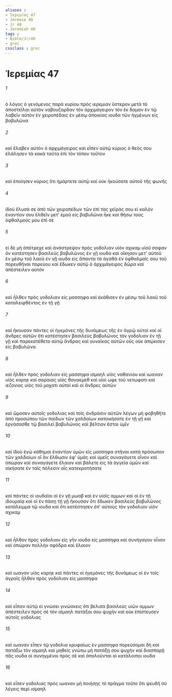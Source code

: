```yaml
---
aliases : 
- Ἱερεμίας 47
- Jérémie 40
- Jr 40
- Jeremiah 40
tags : 
- Bible/Jr/40
- grec
cssclass : grec
---
```


# Ἱερεμίας 47

###### 1
ὁ λόγος ὁ γενόμενος παρὰ κυρίου πρὸς ιερεμιαν ὕστερον μετὰ τὸ ἀποστεῖλαι αὐτὸν ναβουζαρδαν τὸν ἀρχιμάγειρον τὸν ἐκ δαμαν ἐν τῷ λαβεῖν αὐτὸν ἐν χειροπέδαις ἐν μέσῳ ἀποικίας ιουδα τῶν ἠγμένων εἰς βαβυλῶνα
###### 2
καὶ ἔλαβεν αὐτὸν ὁ ἀρχιμάγειρος καὶ εἶπεν αὐτῷ κύριος ὁ θεός σου ἐλάλησεν τὰ κακὰ ταῦτα ἐπὶ τὸν τόπον τοῦτον
###### 3
καὶ ἐποίησεν κύριος ὅτι ἡμάρτετε αὐτῷ καὶ οὐκ ἠκούσατε αὐτοῦ τῆς φωνῆς
###### 4
ἰδοὺ ἔλυσά σε ἀπὸ τῶν χειροπέδων τῶν ἐπὶ τὰς χεῖράς σου εἰ καλὸν ἐναντίον σου ἐλθεῖν μετ' ἐμοῦ εἰς βαβυλῶνα ἧκε καὶ θήσω τοὺς ὀφθαλμούς μου ἐπὶ σέ
###### 5
εἰ δὲ μή ἀπότρεχε καὶ ἀνάστρεψον πρὸς γοδολιαν υἱὸν αχικαμ υἱοῦ σαφαν ὃν κατέστησεν βασιλεὺς βαβυλῶνος ἐν γῇ ιουδα καὶ οἴκησον μετ' αὐτοῦ ἐν μέσῳ τοῦ λαοῦ ἐν γῇ ιουδα εἰς ἅπαντα τὰ ἀγαθὰ ἐν ὀφθαλμοῖς σου τοῦ πορευθῆναι πορεύου καὶ ἔδωκεν αὐτῷ ὁ ἀρχιμάγειρος δῶρα καὶ ἀπέστειλεν αὐτόν
###### 6
καὶ ἦλθεν πρὸς γοδολιαν εἰς μασσηφα καὶ ἐκάθισεν ἐν μέσῳ τοῦ λαοῦ τοῦ καταλειφθέντος ἐν τῇ γῇ
###### 7
καὶ ἤκουσαν πάντες οἱ ἡγεμόνες τῆς δυνάμεως τῆς ἐν ἀγρῷ αὐτοὶ καὶ οἱ ἄνδρες αὐτῶν ὅτι κατέστησεν βασιλεὺς βαβυλῶνος τὸν γοδολιαν ἐν τῇ γῇ καὶ παρεκατέθετο αὐτῷ ἄνδρας καὶ γυναῖκας αὐτῶν οὓς οὐκ ἀπῴκισεν εἰς βαβυλῶνα
###### 8
καὶ ἦλθεν πρὸς γοδολιαν εἰς μασσηφα ισμαηλ υἱὸς ναθανιου καὶ ιωαναν υἱὸς καρηε καὶ σαραιας υἱὸς θαναεμεθ καὶ υἱοὶ ωφε τοῦ νετωφατι καὶ ιεζονιας υἱὸς τοῦ μοχατι αὐτοὶ καὶ οἱ ἄνδρες αὐτῶν
###### 9
καὶ ὤμοσεν αὐτοῖς γοδολιας καὶ τοῖς ἀνδράσιν αὐτῶν λέγων μὴ φοβηθῆτε ἀπὸ προσώπου τῶν παίδων τῶν χαλδαίων κατοικήσατε ἐν τῇ γῇ καὶ ἐργάσασθε τῷ βασιλεῖ βαβυλῶνος καὶ βέλτιον ἔσται ὑμῖν
###### 10
καὶ ἰδοὺ ἐγὼ κάθημαι ἐναντίον ὑμῶν εἰς μασσηφα στῆναι κατὰ πρόσωπον τῶν χαλδαίων οἳ ἂν ἔλθωσιν ἐφ' ὑμᾶς καὶ ὑμεῖς συναγάγετε οἶνον καὶ ὀπώραν καὶ συναγάγετε ἔλαιον καὶ βάλετε εἰς τὰ ἀγγεῖα ὑμῶν καὶ οἰκήσατε ἐν ταῖς πόλεσιν αἷς κατεκρατήσατε
###### 11
καὶ πάντες οἱ ιουδαῖοι οἱ ἐν γῇ μωαβ καὶ ἐν υἱοῖς αμμων καὶ οἱ ἐν τῇ ιδουμαίᾳ καὶ οἱ ἐν πάσῃ τῇ γῇ ἤκουσαν ὅτι ἔδωκεν βασιλεὺς βαβυλῶνος κατάλειμμα τῷ ιουδα καὶ ὅτι κατέστησεν ἐπ' αὐτοὺς τὸν γοδολιαν υἱὸν αχικαμ
###### 12
καὶ ἦλθον πρὸς γοδολιαν εἰς γῆν ιουδα εἰς μασσηφα καὶ συνήγαγον οἶνον καὶ ὀπώραν πολλὴν σφόδρα καὶ ἔλαιον
###### 13
καὶ ιωαναν υἱὸς καρηε καὶ πάντες οἱ ἡγεμόνες τῆς δυνάμεως οἱ ἐν τοῖς ἀγροῖς ἦλθον πρὸς γοδολιαν εἰς μασσηφα
###### 14
καὶ εἶπαν αὐτῷ εἰ γνώσει γινώσκεις ὅτι βελισα βασιλεὺς υἱῶν αμμων ἀπέστειλεν πρὸς σὲ τὸν ισμαηλ πατάξαι σου ψυχήν καὶ οὐκ ἐπίστευσεν αὐτοῖς γοδολιας
###### 15
καὶ ιωαναν εἶπεν τῷ γοδολια κρυφαίως ἐν μασσηφα πορεύσομαι δὴ καὶ πατάξω τὸν ισμαηλ καὶ μηθεὶς γνώτω μὴ πατάξῃ σου ψυχὴν καὶ διασπαρῇ πᾶς ιουδα οἱ συνηγμένοι πρὸς σὲ καὶ ἀπολοῦνται οἱ κατάλοιποι ιουδα
###### 16
καὶ εἶπεν γοδολιας πρὸς ιωαναν μὴ ποιήσῃς τὸ πρᾶγμα τοῦτο ὅτι ψευδῆ σὺ λέγεις περὶ ισμαηλ
